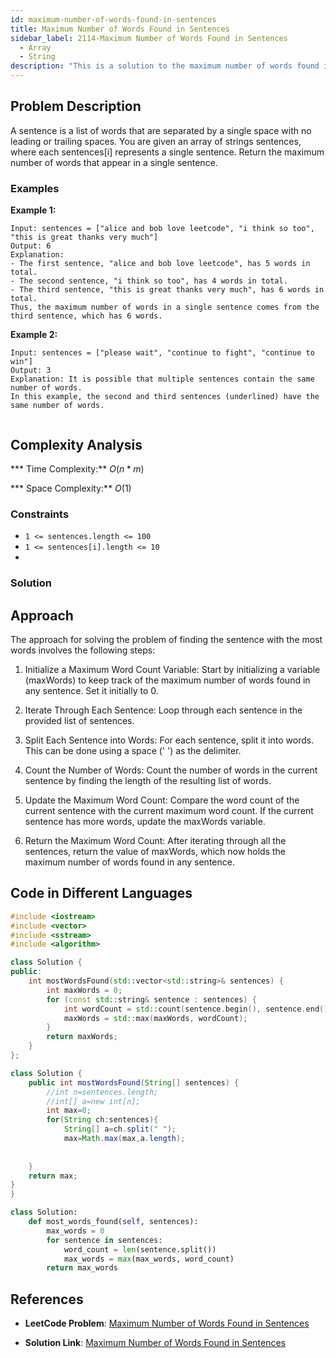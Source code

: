 ```yaml
---
id: maximum-number-of-words-found-in-sentences
title: Maximum Number of Words Found in Sentences
sidebar_label: 2114-Maximum Number of Words Found in Sentences
  - Array
  - String
description: "This is a solution to the maximum number of words found in sentences in leetcode"
---
```


## Problem Description

A sentence is a list of words that are separated by a single space with no leading or trailing spaces.
You are given an array of strings sentences, where each sentences[i] represents a single sentence.
Return the maximum number of words that appear in a single sentence.
 

### Examples

**Example 1:**

```
Input: sentences = ["alice and bob love leetcode", "i think so too", "this is great thanks very much"]
Output: 6
Explanation: 
- The first sentence, "alice and bob love leetcode", has 5 words in total.
- The second sentence, "i think so too", has 4 words in total.
- The third sentence, "this is great thanks very much", has 6 words in total.
Thus, the maximum number of words in a single sentence comes from the third sentence, which has 6 words.

```
**Example 2:**
```
Input: sentences = ["please wait", "continue to fight", "continue to win"]
Output: 3
Explanation: It is possible that multiple sentences contain the same number of words. 
In this example, the second and third sentences (underlined) have the same number of words.
 

 ```
## Complexity Analysis

*** Time Complexity:** $O(n*m)$

*** Space Complexity:** $O(1)$

### Constraints

- `1 <= sentences.length <= 100`
- `1 <= sentences[i].length <= 10`
- 

### Solution
## Approach
The approach for solving the problem of finding the sentence with the most words involves the following steps:
1. Initialize a Maximum Word Count Variable: Start by initializing a variable (maxWords) to keep track of the maximum number of words found in any sentence. Set it initially to 0.

2. Iterate Through Each Sentence: Loop through each sentence in the provided list of sentences.

3. Split Each Sentence into Words: For each sentence, split it into words. This can be done using a space (' ') as the delimiter.

4. Count the Number of Words: Count the number of words in the current sentence by finding the length of the resulting list of words.

5. Update the Maximum Word Count: Compare the word count of the current sentence with the current maximum word count. If the current sentence has more words, update the maxWords variable.

6. Return the Maximum Word Count: After iterating through all the sentences, return the value of maxWords, which now holds the maximum number of words found in any sentence.

## Code in Different Languages

<Tabs>
<TabItem value="cpp" label="C++">
  <SolutionAuthor name="@ImmidiSivani"/>

```cpp
#include <iostream>
#include <vector>
#include <sstream>
#include <algorithm>

class Solution {
public:
    int mostWordsFound(std::vector<std::string>& sentences) {
        int maxWords = 0;
        for (const std::string& sentence : sentences) {
            int wordCount = std::count(sentence.begin(), sentence.end(), ' ') + 1;
            maxWords = std::max(maxWords, wordCount);
        }
        return maxWords;
    }
};

```
</TabItem>
<TabItem value="java" label="Java">
  <SolutionAuthor name="@ImmidiSivani"/>

```java
class Solution {
    public int mostWordsFound(String[] sentences) {
        //int n=sentences.length;
        //int[] a=new int[n];
        int max=0;
        for(String ch:sentences){
            String[] a=ch.split(" ");
            max=Math.max(max,a.length);
       
    
    }
    return max;
}
}
```
</TabItem>
<TabItem value="python" label="Python">
  <SolutionAuthor name="@ImmidiSivani"/>

```python
class Solution:
    def most_words_found(self, sentences):
        max_words = 0
        for sentence in sentences:
            word_count = len(sentence.split())
            max_words = max(max_words, word_count)
        return max_words


```
</TabItem>
</Tabs>

## References

- **LeetCode Problem**: [Maximum Number of Words Found in Sentences](https://leetcode.com/problems/maximum-number-of-words-found-in-sentences/description/)

- **Solution Link**: [Maximum Number of Words Found in Sentences](https://leetcode.com/problems/maximum-number-of-words-found-in-sentences/post-solution/?submissionId=1230077072)
